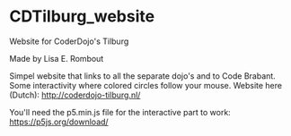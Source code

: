 # CDTilburg_website
Website for CoderDojo's Tilburg

Made by Lisa E. Rombout

Simpel website that links to all the separate dojo's and to Code Brabant. Some interactivity where colored circles follow your mouse.
Website here (Dutch): http://coderdojo-tilburg.nl/

You'll need the p5.min.js file for the interactive part to work:
https://p5js.org/download/
